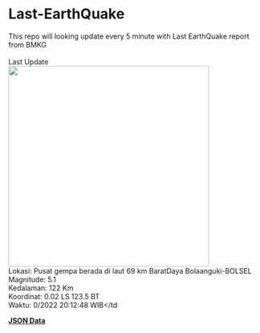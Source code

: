# Last-EarthQuake
This repo will looking update every 5 minute with Last EarthQuake report from BMKG
<br>
<br>
Last Update
<br>
<img src="https://ews.bmkg.go.id/TEWS/data/20221017201248.mmi.jpg" width="400"/>
<br>
Lokasi: Pusat gempa berada di laut 69 km BaratDaya Bolaanguki-BOLSEL <br>
Magnitude: 5.1 <br>
Kedalaman: 122 Km <br>
Koordinat: 0.02 LS 123.5 BT <br>
Waktu: 0/2022 20:12:48 WIB</td <br>

<a href="./data/data.json">**JSON Data**</a>
